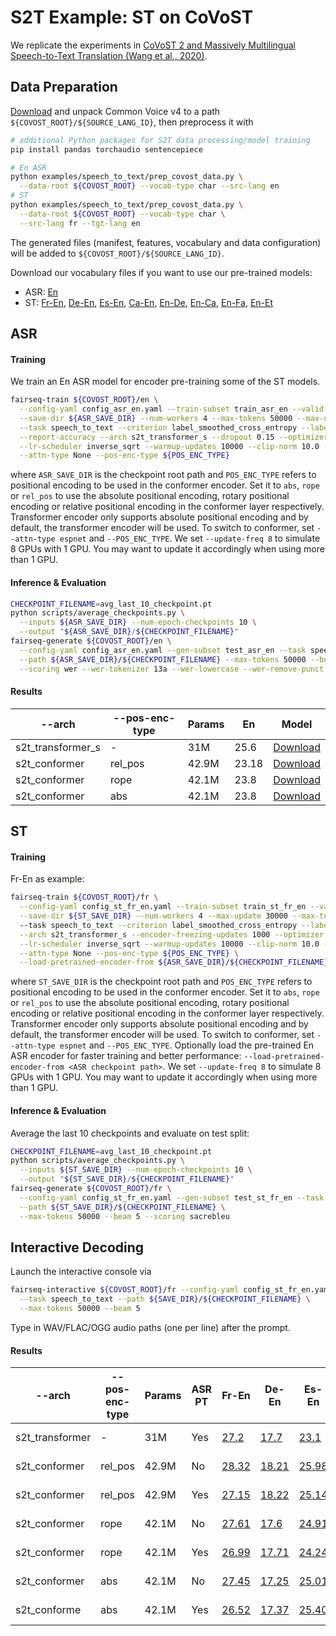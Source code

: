 # S2T Example: ST on CoVoST

We replicate the experiments in
[CoVoST 2 and Massively Multilingual Speech-to-Text Translation (Wang et al., 2020)](https://arxiv.org/abs/2007.10310).

## Data Preparation

[Download](https://commonvoice.mozilla.org/en/datasets) and unpack Common Voice v4 to a path
`${COVOST_ROOT}/${SOURCE_LANG_ID}`, then preprocess it with

```bash
# additional Python packages for S2T data processing/model training
pip install pandas torchaudio sentencepiece

# En ASR
python examples/speech_to_text/prep_covost_data.py \
  --data-root ${COVOST_ROOT} --vocab-type char --src-lang en
# ST
python examples/speech_to_text/prep_covost_data.py \
  --data-root ${COVOST_ROOT} --vocab-type char \
  --src-lang fr --tgt-lang en
```

The generated files (manifest, features, vocabulary and data configuration) will be added to
`${COVOST_ROOT}/${SOURCE_LANG_ID}`.

Download our vocabulary files if you want to use our pre-trained models:

- ASR: [En](https://dl.fbaipublicfiles.com/fairseq/s2t/covost2_en_asr_vocab_char.zip)
- ST: [Fr-En](https://dl.fbaipublicfiles.com/fairseq/s2t/covost2_fr_en_st_vocab_char.zip), [De-En](https://dl.fbaipublicfiles.com/fairseq/s2t/covost2_de_en_st_vocab_char.zip), [Es-En](https://dl.fbaipublicfiles.com/fairseq/s2t/covost2_es_en_st_vocab_char.zip), [Ca-En](https://dl.fbaipublicfiles.com/fairseq/s2t/covost2_ca_en_st_vocab_char.zip), [En-De](https://dl.fbaipublicfiles.com/fairseq/s2t/covost2_en_de_st_vocab_char.zip), [En-Ca](https://dl.fbaipublicfiles.com/fairseq/s2t/covost2_en_ca_st_vocab_char.zip), [En-Fa](https://dl.fbaipublicfiles.com/fairseq/s2t/covost2_en_fa_st_vocab_char.zip), [En-Et](https://dl.fbaipublicfiles.com/fairseq/s2t/covost2_en_et_st_vocab_char.zip)

## ASR

#### Training

We train an En ASR model for encoder pre-training some of the ST models.

```bash
fairseq-train ${COVOST_ROOT}/en \
  --config-yaml config_asr_en.yaml --train-subset train_asr_en --valid-subset dev_asr_en \
  --save-dir ${ASR_SAVE_DIR} --num-workers 4 --max-tokens 50000 --max-update 60000 \
  --task speech_to_text --criterion label_smoothed_cross_entropy --label-smoothing 0.1 \
  --report-accuracy --arch s2t_transformer_s --dropout 0.15 --optimizer adam --lr 2e-3 \
  --lr-scheduler inverse_sqrt --warmup-updates 10000 --clip-norm 10.0 --seed 1 --update-freq 8 \
  --attn-type None --pos-enc-type ${POS_ENC_TYPE}
```

where `ASR_SAVE_DIR` is the checkpoint root path and `POS_ENC_TYPE` refers to positional encoding to be used in the conformer encoder.
Set it to `abs`, `rope` or `rel_pos` to use the absolute positional encoding, rotary positional encoding or relative positional encoding in the conformer layer respectively.
Transformer encoder only supports absolute positional encoding and by default, the transformer encoder will be used.
To switch to conformer, set `--attn-type espnet` and `--POS_ENC_TYPE`. We set `--update-freq 8` to simulate 8 GPUs with 1 GPU. You may want to update it accordingly when using more than 1 GPU.

#### Inference & Evaluation

```bash
CHECKPOINT_FILENAME=avg_last_10_checkpoint.pt
python scripts/average_checkpoints.py \
  --inputs ${ASR_SAVE_DIR} --num-epoch-checkpoints 10 \
  --output "${ASR_SAVE_DIR}/${CHECKPOINT_FILENAME}"
fairseq-generate ${COVOST_ROOT}/en \
  --config-yaml config_asr_en.yaml --gen-subset test_asr_en --task speech_to_text \
  --path ${ASR_SAVE_DIR}/${CHECKPOINT_FILENAME} --max-tokens 50000 --beam 5 \
  --scoring wer --wer-tokenizer 13a --wer-lowercase --wer-remove-punct
```

#### Results

| --arch | --pos-enc-type | Params | En | Model |
|---|---|---|---|---|
| s2t_transformer_s | - | 31M | 25.6 | [Download](https://dl.fbaipublicfiles.com/fairseq/s2t/covost2_en_asr_transformer_s.pt) |
| s2t_conformer | rel_pos | 42.9M | 23.18| [Download](https://dl.fbaipublicfiles.com/fairseq/conformer/covost2/en_asr/rel_pos_asr_checkpoint_best.pt) |
| s2t_conformer | rope | 42.1M | 23.8| [Download](https://dl.fbaipublicfiles.com/fairseq/conformer/covost2/en_asr/rope_pos_asr_checkpoint_best.pt) |
| s2t_conformer | abs | 42.1M | 23.8| [Download](https://dl.fbaipublicfiles.com/fairseq/conformer/covost2/en_asr/abs_asr_checkpoint_best.pt) |

## ST

#### Training

Fr-En as example:

```bash
fairseq-train ${COVOST_ROOT}/fr \
  --config-yaml config_st_fr_en.yaml --train-subset train_st_fr_en --valid-subset dev_st_fr_en \
  --save-dir ${ST_SAVE_DIR} --num-workers 4 --max-update 30000 --max-tokens 40000 \  # --max-tokens 50000 for en-*
  --task speech_to_text --criterion label_smoothed_cross_entropy --label-smoothing 0.1 --report-accuracy \
  --arch s2t_transformer_s --encoder-freezing-updates 1000 --optimizer adam --lr 2e-3 \
  --lr-scheduler inverse_sqrt --warmup-updates 10000 --clip-norm 10.0 --seed 1 --update-freq 8 \
  --attn-type None --pos-enc-type ${POS_ENC_TYPE} \
  --load-pretrained-encoder-from ${ASR_SAVE_DIR}/${CHECKPOINT_FILENAME}
```

where `ST_SAVE_DIR` is the checkpoint root path and `POS_ENC_TYPE` refers to positional encoding to be used in the conformer encoder.
Set it to `abs`, `rope` or `rel_pos` to use the absolute positional encoding, rotary positional encoding or relative positional encoding in the conformer layer respectively.
Transformer encoder only supports absolute positional encoding and by default, the transformer encoder will be used.
To switch to conformer, set `--attn-type espnet` and `--POS_ENC_TYPE`. Optionally load the pre-trained En ASR encoder for faster training and better
performance: `--load-pretrained-encoder-from <ASR checkpoint path>`. We set `--update-freq 8` to simulate 8 GPUs with 1 GPU.
You may want to update it accordingly when using more than 1 GPU.

#### Inference & Evaluation

Average the last 10 checkpoints and evaluate on test split:

```bash
CHECKPOINT_FILENAME=avg_last_10_checkpoint.pt
python scripts/average_checkpoints.py \
  --inputs ${ST_SAVE_DIR} --num-epoch-checkpoints 10 \
  --output "${ST_SAVE_DIR}/${CHECKPOINT_FILENAME}"
fairseq-generate ${COVOST_ROOT}/fr \
  --config-yaml config_st_fr_en.yaml --gen-subset test_st_fr_en --task speech_to_text \
  --path ${ST_SAVE_DIR}/${CHECKPOINT_FILENAME} \
  --max-tokens 50000 --beam 5 --scoring sacrebleu
```

## Interactive Decoding

Launch the interactive console via

```bash
fairseq-interactive ${COVOST_ROOT}/fr --config-yaml config_st_fr_en.yaml \
  --task speech_to_text --path ${SAVE_DIR}/${CHECKPOINT_FILENAME} \
  --max-tokens 50000 --beam 5
```

Type in WAV/FLAC/OGG audio paths (one per line) after the prompt.

#### Results

| --arch | --pos-enc-type | Params | ASR PT | Fr-En | De-En | Es-En | Ca-En | En-De | En-Ca | En-Fa | En-Et | Model |
|---|---|---|---|---|---|---|---|---|---|---|---|---|
| s2t_transformer | - | 31M | Yes | [27.2](https://dl.fbaipublicfiles.com/fairseq/s2t/covost2_fr_en_st_transformer_s.pt) | [17.7](https://dl.fbaipublicfiles.com/fairseq/s2t/covost2_de_en_st_transformer_s.pt) | [23.1](https://dl.fbaipublicfiles.com/fairseq/s2t/covost2_es_en_st_transformer_s.pt) | [19.3](https://dl.fbaipublicfiles.com/fairseq/s2t/covost2_ca_en_st_transformer_s.pt) | [16.1](https://dl.fbaipublicfiles.com/fairseq/s2t/covost2_en_de_st_transformer_s.pt) | [21.6](https://dl.fbaipublicfiles.com/fairseq/s2t/covost2_en_ca_st_transformer_s.pt) | [12.9](https://dl.fbaipublicfiles.com/fairseq/s2t/covost2_en_fa_st_transformer_s.pt) | [12.8](https://dl.fbaipublicfiles.com/fairseq/s2t/covost2_en_et_st_transformer_s.pt) | (<-Download) |
| s2t_conformer | rel_pos | 42.9M | No | [28.32](https://dl.fbaipublicfiles.com/fairseq/conformer/covost2/fr_en/rel_pos_from_scratch_avg_last_10_checkpoint.pt) | [18.21](https://dl.fbaipublicfiles.com/fairseq/conformer/covost2/de_en/rel_pos_from_scratch_avg_last_10_checkpoint.pt) | [25.98](https://dl.fbaipublicfiles.com/fairseq/conformer/covost2/es_en/rel_pos_from_scratch_avg_last_10_checkpoint.pt) | [21.13](https://dl.fbaipublicfiles.com/fairseq/conformer/covost2/ca_en/rel_pos_from_scratch_avg_last_10_checkpoint.pt) | [20.37](https://dl.fbaipublicfiles.com/fairseq/conformer/covost2/en_de/rel_pos_from_scratch_avg_last_10_checkpoint.pt) | [25.89](https://dl.fbaipublicfiles.com/fairseq/conformer/covost2/en_ca/rel_pos_from_scratch_avg_last_10_checkpoint.pt) | [15.59](https://dl.fbaipublicfiles.com/fairseq/conformer/covost2/en_fa/rel_pos_from_scratch_avg_last_10_checkpoint.pt) | [14.49](https://dl.fbaipublicfiles.com/fairseq/conformer/covost2/en_et/rel_pos_from_scratch_avg_last_10_checkpoint.pt) | (<-Download) |
| s2t_conformer | rel_pos | 42.9M | Yes| [27.15](https://dl.fbaipublicfiles.com/fairseq/conformer/covost2/fr_en/rel_pos_asr_pt_avg_last_10_checkpoint.pt) | [18.22](https://dl.fbaipublicfiles.com/fairseq/conformer/covost2/de_en/rel_pos_asr_pt_avg_last_10_checkpoint.pt) | [25.14](https://dl.fbaipublicfiles.com/fairseq/conformer/covost2/es_en/rel_pos_asr_pt_avg_last_10_checkpoint.pt) | [21.68](https://dl.fbaipublicfiles.com/fairseq/conformer/covost2/ca_en/rel_pos_asr_pt_avg_last_10_checkpoint.pt) | [20.35](https://dl.fbaipublicfiles.com/fairseq/conformer/covost2/en_de/rel_pos_asr_pt_avg_last_10_checkpoint.pt) | [25.92](https://dl.fbaipublicfiles.com/fairseq/conformer/covost2/en_ca/rel_pos_asr_pt_avg_last_10_checkpoint.pt) | [15.76](https://dl.fbaipublicfiles.com/fairseq/conformer/covost2/en_fa/rel_pos_asr_pt_avg_last_10_checkpoint.pt) | [16.52](https://dl.fbaipublicfiles.com/fairseq/conformer/covost2/en_et/rel_pos_asr_pt_avg_last_10_checkpoint.pt) | (<-Download) |
| s2t_conformer | rope | 42.1M | No | [27.61](https://dl.fbaipublicfiles.com/fairseq/conformer/covost2/fr_en/rope_from_scratch_avg_last_10_checkpoint.pt) | [17.6](https://dl.fbaipublicfiles.com/fairseq/conformer/covost2/de_en/rope_from_scratch_avg_last_10_checkpoint.pt) | [24.91](https://dl.fbaipublicfiles.com/fairseq/conformer/covost2/es_en/rope_from_scratch_avg_last_10_checkpoint.pt) | [20.78](https://dl.fbaipublicfiles.com/fairseq/conformer/covost2/ca_en/rope_from_scratch_avg_last_10_checkpoint.pt) | [19.7](https://dl.fbaipublicfiles.com/fairseq/conformer/covost2/en_de/rope_from_scratch_avg_last_10_checkpoint.pt) | [25.13](https://dl.fbaipublicfiles.com/fairseq/conformer/covost2/en_ca/rope_from_scratch_avg_last_10_checkpoint.pt) | [15.22](https://dl.fbaipublicfiles.com/fairseq/conformer/covost2/en_fa/rope_from_scratch_avg_last_10_checkpoint.pt) | [15.87](https://dl.fbaipublicfiles.com/fairseq/conformer/covost2/en_et/rope_from_scratch_avg_last_10_checkpoint.pt) | (<-Download) |
| s2t_conformer | rope | 42.1M | Yes | [26.99](https://dl.fbaipublicfiles.com/fairseq/conformer/covost2/fr_en/rope_asr_pt_avg_last_10_checkpoint.pt) | [17.71](https://dl.fbaipublicfiles.com/fairseq/conformer/covost2/de_en/rope_asr_pt_avg_last_10_checkpoint.pt) | [24.24](https://dl.fbaipublicfiles.com/fairseq/conformer/covost2/es_en/rope_asr_pt_avg_last_10_checkpoint.pt) | [21.24](https://dl.fbaipublicfiles.com/fairseq/conformer/covost2/ca_en/rope_asr_pt_avg_last_10_checkpoint.pt) | [19.9](https://dl.fbaipublicfiles.com/fairseq/conformer/covost2/en_de/rope_asr_pt_avg_last_10_checkpoint.pt) | [25.25](https://dl.fbaipublicfiles.com/fairseq/conformer/covost2/en_ca/rope_asr_pt_avg_last_10_checkpoint.pt) | [15.58](https://dl.fbaipublicfiles.com/fairseq/conformer/covost2/en_fa/rope_asr_pt_avg_last_10_checkpoint.pt) | [15.97](https://dl.fbaipublicfiles.com/fairseq/conformer/covost2/en_et/rope_asr_pt_avg_last_10_checkpoint.pt) | (<-Download) |
| s2t_conformer | abs | 42.1M | No | [27.45](https://dl.fbaipublicfiles.com/fairseq/conformer/covost2/fr_en/abs_from_scratch_avg_last_10_checkpoint.pt) | [17.25](https://dl.fbaipublicfiles.com/fairseq/conformer/covost2/de_en/abs_from_scratch_avg_last_10_checkpoint.pt) | [25.01](https://dl.fbaipublicfiles.com/fairseq/conformer/covost2/es_en/abs_from_scratch_avg_last_10_checkpoint.pt) |  [20.26](https://dl.fbaipublicfiles.com/fairseq/conformer/covost2/ca_en/abs_from_scratch_avg_last_10_checkpoint.pt) | [19.86](https://dl.fbaipublicfiles.com/fairseq/conformer/covost2/en_de/abs_from_scratch_avg_last_10_checkpoint.pt) | [25.25](https://dl.fbaipublicfiles.com/fairseq/conformer/covost2/en_ca/abs_from_scratch_avg_last_10_checkpoint.pt) | [15.46](https://dl.fbaipublicfiles.com/fairseq/conformer/covost2/en_fa/abs_from_scratch_avg_last_10_checkpoint.pt) | [15.81](https://dl.fbaipublicfiles.com/fairseq/conformer/covost2/en_et/abs_from_scratch_avg_last_10_checkpoint.pt) | (<-Download) |
| s2t_conforme | abs | 42.1M | Yes| [26.52](https://dl.fbaipublicfiles.com/fairseq/conformer/covost2/fr_en/abs_asr_pt_avg_last_10_checkpoint.pt) | [17.37](https://dl.fbaipublicfiles.com/fairseq/conformer/covost2/de_en/abs_asr_pt_avg_last_10_checkpoint.pt) | [25.40](https://dl.fbaipublicfiles.com/fairseq/conformer/covost2/es_en/abs_asr_pt_avg_last_10_checkpoint.pt) | [20.45](https://dl.fbaipublicfiles.com/fairseq/conformer/covost2/ca_en/abs_asr_pt_avg_last_10_checkpoint.pt) | [19.57](https://dl.fbaipublicfiles.com/fairseq/conformer/covost2/en_de/abs_asr_pt_avg_last_10_checkpoint.pt) | [25.40](https://dl.fbaipublicfiles.com/fairseq/conformer/covost2/en_ca/abs_asr_pt_avg_last_10_checkpoint.pt) | [15.17](https://dl.fbaipublicfiles.com/fairseq/conformer/covost2/en_fa/abs_asr_pt_avg_last_10_checkpoint.pt) | [15.83](https://dl.fbaipublicfiles.com/fairseq/conformer/covost2/en_et/abs_asr_pt_avg_last_10_checkpoint.pt) | (<-Download) |
